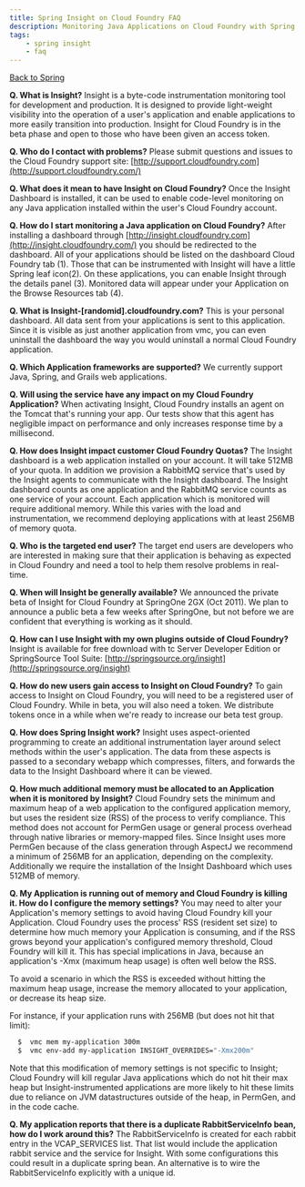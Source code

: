 ```yaml
---
title: Spring Insight on Cloud Foundry FAQ
description: Monitoring Java Applications on Cloud Foundry with Spring Insight
tags:
    - spring insight
    - faq
---
```


[Back to Spring](/frameworks/java/spring/spring.html)

**Q. What is Insight?**
Insight is a byte-code instrumentation monitoring tool for development and production. It is designed to provide light-weight visibility into the operation of a user's application and enable applications to more easily transition into production. Insight for Cloud Foundry is in the beta phase and open to those who have been given an access token.

**Q. Who do I contact with problems?**
Please submit questions and issues to the Cloud Foundry support site: [http://support.cloudfoundry.com](http://support.cloudfoundry.com/)

**Q. What does it mean to have Insight on Cloud Foundry?**
Once the Insight Dashboard is installed, it can be used to enable code-level monitoring on any Java application installed within the user's Cloud Foundry account.

**Q. How do I start monitoring a Java application on Cloud Foundry?**
After installing a dashboard through [http://insight.cloudfoundry.com](http://insight.cloudfoundry.com/) you should be redirected to the dashboard. All of your applications should be listed on the dashboard Cloud Foundry tab (1). Those that can be instrumented with Insight will have a little Spring leaf icon(2). On these applications, you can enable Insight through the details panel (3). Monitored data will appear under your Application on the Browse Resources tab (4).

**Q. What is Insight-[randomid].cloudfoundry.com?**
This is your personal dashboard. All data sent from your applications is sent to this application. Since it is visible as just another application from vmc, you can even uninstall the dashboard the way you would uninstall a normal Cloud Foundry application.

**Q. Which Application frameworks are supported?**
We currently support Java, Spring, and Grails web applications.

**Q. Will using the service have any impact on my Cloud Foundry Application?**
When activating Insight, Cloud Foundry installs an agent on the Tomcat that's running your app. Our tests show that this agent has negligible impact on performance and only increases response time by a millisecond.

**Q. How does Insight impact customer Cloud Foundry Quotas?**
The Insight dashboard is a web application installed on your account. It will take 512MB of your quota. In addition we provision a RabbitMQ service that's used by the Insight agents to communicate with the Insight dashboard. The Insight dashboard counts as one application and the RabbitMQ service counts as one service of your account. Each application which is monitored will require additional memory. While this varies with the load and instrumentation, we recommend deploying applications with at least 256MB of memory quota.

**Q. Who is the targeted end user?**
The target end users are developers who are interested in making sure that their application is behaving as expected in Cloud Foundry and need a tool to help them resolve problems in real-time.

**Q. When will Insight be generally available?**
We announced the private beta of Insight for Cloud Foundry at SpringOne 2GX (Oct 2011). We plan to announce a public beta a few weeks after SpringOne, but not before we are confident that everything is working as it should.

**Q. How can I use Insight with my own plugins outside of Cloud Foundry?**
Insight is available for free download with tc Server Developer Edition or SpringSource Tool Suite: [http://springsource.org/insight](http://springsource.org/insight)

**Q. How do new users gain access to Insight on Cloud Foundry?**
To gain access to Insight on Cloud Foundry, you will need to be a registered user of Cloud Foundry. While in beta, you will also need a token. We distribute tokens once in a while when we're ready to increase our beta test group.

**Q. How does Spring Insight work?**
Insight uses aspect-oriented programming to create an additional instrumentation layer around select methods within the user's application. The data from these aspects is passed to a secondary webapp which compresses, filters, and forwards the data to the Insight Dashboard where it can be viewed.

**Q. How much additional memory must be allocated to an Application when it is monitored by Insight?**
Cloud Foundry sets the minimum and maximum heap of a web application to the configured application memory, but uses the resident size (RSS) of the process to verify compliance. This method does not account for PermGen usage or general process overhead through native libraries or memory-mapped files. Since Insight uses more PermGen because of the class generation through AspectJ we recommend a minimum of 256MB for an application, depending on the complexity. Additionally we require the installation of the Insight Dashboard which uses 512MB of memory.

**Q. My Application is running out of memory and Cloud Foundry is killing it. How do I configure the memory settings?**
You may need to alter your Application's memory settings to avoid having Cloud Foundry kill your Application. Cloud Foundry uses the process' RSS (resident set size) to determine how much memory your Application is consuming, and if the RSS grows beyond your application's configured memory threshold, Cloud Foundry will kill it. This has special implications in Java, because an application's -Xmx (maximum heap usage) is often well below the RSS.

To avoid a scenario in which the RSS is exceeded without hitting the maximum heap usage, increase the memory allocated to your application, or decrease its heap size.

For instance, if your application runs with 256MB (but does not hit that limit):

```bash
  $  vmc mem my-application 300m
  $  vmc env-add my-application INSIGHT_OVERRIDES="-Xmx200m"
```

Note that this modification of memory settings is not specific to Insight; Cloud Foundry will kill regular Java applications which do not hit their max heap but Insight-instrumented applications are more likely to hit these limits due to reliance on JVM datastructures outside of the heap, in PermGen, and in the code cache.

**Q. My application reports that there is a duplicate RabbitServiceInfo bean, how do I work around this?**
The RabbitServiceInfo is created for each rabbit entry in the VCAP_SERVICES list. That list would include the application rabbit service and the service for Insight. With some configurations this could result in a duplicate spring bean. An alternative is to wire the RabbitServiceInfo explicitly with a unique id.